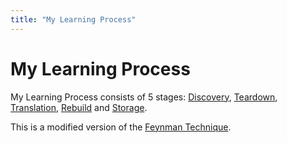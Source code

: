 ```yaml
---
title: "My Learning Process"
---
```

# My Learning Process
My Learning Process consists of 5 stages: [Discovery](Discovery.md), [Teardown](Teardown.md), [Translation](Translation.md), [Rebuild](Rebuild.md) and [Storage](Knowledge%20Storage.md).

This is a modified version of the [Feynman Technique](Feynman%20Technique.md).